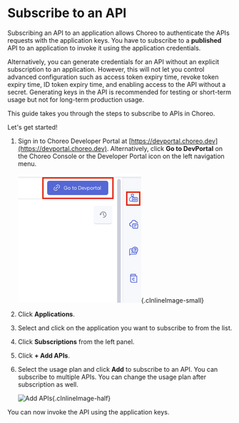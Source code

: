 # Subscribe to an API

Subscribing an API to an application allows Choreo to authenticate the APIs requests with the application keys. You have to subscribe to a **published** API to an application to invoke it using the application credentials.

Alternatively, you can generate credentials for an API without an explicit subscription to an application. However, this will not let you control advanced configuration such as access token expiry time, revoke token expiry time, ID token expiry time, and enabling access to the API without a secret. Generating keys in the API is recommended for testing or short-term usage but not for long-term production usage. 

This guide takes you through the steps to subscribe to APIs in Choreo. 

Let's get started!

1. Sign in to Choreo Developer Portal at [https://devportal.choreo.dev](https://devportal.choreo.dev). Alternatively, click **Go to DevPortal** on the Choreo Console or the Developer Portal icon on the left navigation menu.

    ![Developer Portal](../assets/img/developer-portal/manage-applications/developer-portal.png){.cInlineImage-small}

2. Click **Applications**. 
3. Select and click on the application you want to subscribe to from the list. 
4. Click **Subscriptions** from the left panel. 
5. Click **+ Add APIs**. 
6. Select the usage plan and click **Add** to subscribe to an API.  You can subscribe to multiple APIs. You can change the usage plan after subscription as well. 

   ![Add APIs](../assets/img/developer-portal/manage-subscriptions/add-apis.png){.cInlineImage-half}

You can now invoke the API using the application keys. 